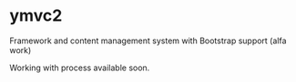 # ymvc2
Framework and content management system with Bootstrap support (alfa work)

Working with process available soon.
